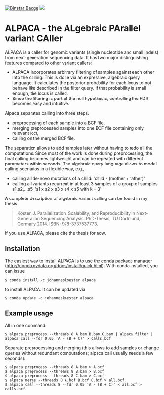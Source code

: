 [![Binstar Badge](https://binstar.org/anaconda/conda/badges/installer/conda.svg)](https://anaconda.org/johanneskoester/alpaca)
[![](http://meritbadge.herokuapp.com/alpaca)](https://crates.io/crates/alpaca)

# ALPACA - the ALgebraic PArallel variant CAller
ALPACA is a caller for genomic variants (single nucleotide and small indels) from next-generation sequencing data.
It has two major distinguishing features compared to other variant callers:

* ALPACA incorporates arbitrary filtering of samples against each other into the calling. This is done via an expressive, algebraic query language. It calculates the posterior probability for each locus to not behave like described in the filter query. If that probability is small enough, the locus is called.
* Since the filtering is part of the null hypothesis, controlling the FDR becomes easy and intuitive.

Alpaca separates calling into three steps.

* preprocessing of each sample into a BCF file,
* merging preprocessed samples into one BCF file containing only relevant loci,
* calling on the merged BCF file.

The separation allows to add samples later without having to redo all the computations. Since most of the work is done during preprocessing, the final calling becomes lightweight and can be repeated with different parameters within seconds.
The algebraic query language allows to model calling scenarios in a flexible way, e.g.,

* calling all de-novo mutations of a child: 'child - (mother + father)'
* calling all variants recurrent in at least 3 samples of a group of samples s1,s2,...s5: 's1 x s2 x s3 x s4 x s5 with k = 3'

A complete description of algebraic variant calling can be found in my thesis

> Köster, J. Parallelization, Scalability, and Reproducibility in Next-Generation Sequencing Analysis. PhD-Thesis, TU Dortmund, Germany 2014. ISBN: 978-3737537773.

If you use ALPACA, please cite the thesis for now.

## Installation

The easiest way to install ALPACA is to use the conda package manager (http://conda.pydata.org/docs/install/quick.html). With conda installed, you can issue

    $ conda install -c johanneskoester alpaca

to install ALPACA. It can be updated via

    $ conda update -c johanneskoester alpaca

## Example usage

All in one command:

    $ alpaca preprocess --threads 8 A.bam B.bam C.bam | alpaca filter | alpaca call --fdr 0.05 'A - (B + C)' > calls.bcf

Separate preprocessing and merging (this allows to add samples or change queries without redundant computations; alpaca call usually needs a few seconds):

    $ alpaca preprocess --threads 8 A.bam > A.bcf
    $ alpaca preprocess --threads 8 B.bam > B.bcf
    $ alpaca preprocess --threads 8 C.bam > C.bcf
    $ alpaca merge --threads 8 A.bcf B.bcf C.bcf > all.bcf
    $ alpaca call --threads 8 --fdr 0.05 'A - (B + C)' < all.bcf > calls.bcf
